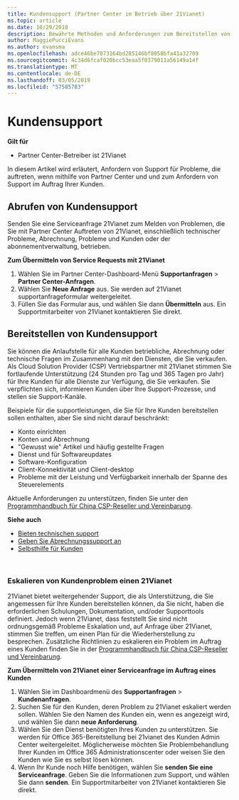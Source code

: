 ```yaml
---
title: Kundensupport (Partner Center im Betrieb über 21Vianet)
ms.topic: article
ms.date: 10/29/2018
description: Bewährte Methoden und Anforderungen zum Bereitstellen von Unterstützung für Ihre Kunden.
author: MaggiePucciEvans
ms.author: evansma
ms.openlocfilehash: adce46be7073164bd285146bf8058bfa41a32709
ms.sourcegitcommit: 4c34d6fcaf020bcc53eaa5f0379011a56149a14f
ms.translationtype: MT
ms.contentlocale: de-DE
ms.lasthandoff: 03/05/2019
ms.locfileid: "57585783"
---
```

# <a name="customer-support"></a>Kundensupport

**Gilt für**

-   Partner Center-Betreiber ist 21Vianet

In diesem Artikel wird erläutert, Anfordern von Support für Probleme, die auftreten, wenn mithilfe von Partner Center und und zum Anfordern von Support im Auftrag Ihrer Kunden. 

## <a name="getting-customer-support"></a>Abrufen von Kundensupport

Senden Sie eine Serviceanfrage 21Vianet zum Melden von Problemen, die Sie mit Partner Center Auftreten von 21Vianet, einschließlich technischer Probleme, Abrechnung, Probleme und Kunden oder der abonnementverwaltung, betrieben.

**Zum Übermitteln von Service Requests mit 21Vianet**

1. Wählen Sie im Partner Center-Dashboard-Menü **Supportanfragen** &gt; **Partner Center-Anfragen**.
2. Wählen Sie **Neue Anfrage** aus. Sie werden auf 21Vianet supportanfrageformular weitergeleitet. 
3. Füllen Sie das Formular aus, und wählen Sie dann **Übermitteln** aus. Ein Supportmitarbeiter von 21Vianet kontaktieren Sie direkt.

## <a name="providing-customer-support"></a>Bereitstellen von Kundensupport

Sie können die Anlaufstelle für alle Kunden betriebliche, Abrechnung oder technische Fragen im Zusammenhang mit den Diensten, die Sie verkaufen. Als Cloud Solution Provider (CSP) Vertriebspartner mit 21Vianet stimmen Sie fortlaufende Unterstützung (24 Stunden pro Tag und 365 Tagen pro Jahr) für Ihre Kunden für alle Dienste zur Verfügung, die Sie verkaufen. Sie verpflichten sich, informieren Kunden über Ihre Support-Prozesse, und stellen sie Support-Kanäle.  

Beispiele für die supportleistungen, die Sie für Ihre Kunden bereitstellen sollen enthalten, aber Sie sind nicht darauf beschränkt:
 
-   Konto einrichten 
-   Konten und Abrechnung 
-   "Gewusst wie" Artikel und häufig gestellte Fragen 
-   Dienst und für Softwareupdates 
-   Software-Konfiguration 
-   Client-Konnektivität und Client-desktop
-   Probleme mit der Leistung und Verfügbarkeit innerhalb der Spanne des Steuerelements 

Aktuelle Anforderungen zu unterstützen, finden Sie unter den [Programmhandbuch für China CSP-Reseller und Vereinbarung](csp-program-guide-and-agreements.md).

**Siehe auch**

-   [Bieten technischen support](provide-technical-support.md)
-   [Geben Sie Abrechnungssupport an](provide-billing-support.md)
-   [Selbsthilfe für Kunden](customer-self-support.md)

 
### <a name="escalate-a-customer-issue-to-21vianet"></a>Eskalieren von Kundenproblem einen 21Vianet 

21Vianet bietet weitergehender Support, die als Unterstützung, die Sie angemessen für Ihre Kunden bereitstellen können, da Sie nicht, haben die erforderlichen Schulungen, Dokumentation, und/oder Supporttools definiert. Jedoch wenn 21Vianet, dass feststellt Sie sind nicht ordnungsgemäß Probleme Eskalation und, auf Anfrage über 21Vianet, stimmen Sie treffen, um einen Plan für die Wiederherstellung zu besprechen. Zusätzliche Richtlinien zu eskalieren ein Problem im Auftrag eines Kunden finden Sie in der [Programmhandbuch für China CSP-Reseller und Vereinbarung](csp-program-guide-and-agreements.md).

**Zum Übermitteln von 21Vianet einer Serviceanfrage im Auftrag eines Kunden**

1. Wählen Sie im Dashboardmenü des **Supportanfragen** &gt; **Kundenanfragen**.
2. Suchen Sie für den Kunden, deren Problem zu 21Vianet eskaliert werden sollen. Wählen Sie den Namen des Kunden ein, wenn es angezeigt wird, und wählen Sie dann **neue Anforderung**.
3. Wählen Sie den Dienst benötigten Ihres Kunden zu unterstützen. Sie werden für Office 365-Bereitstellung bei 21vianet des Kunden Admin Center weitergeleitet. Möglicherweise möchten Sie Problembehandlung Ihrer Kunden im Office 365 Administrationscenter oder weisen Sie den Kunden wie Sie es selbst lösen können.
4. Wenn Ihr Kunde noch Hilfe benötigen, wählen Sie **senden Sie eine Serviceanfrage**. Geben Sie die Informationen zum Support, und wählen Sie dann **senden**. Ein Supportmitarbeiter von 21Vianet kontaktieren Sie direkt.




 




